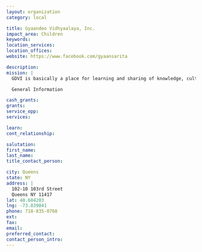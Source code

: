 ```yaml
---
layout: organization
category: local

title: Gyaandeo Vidhyaalaya, Inc.
impact_area: Children
keywords: 
location_services: 
location_offices: 
website: https://www.facebook.com/gyaansarita

description: 
mission: |
  GDVI is basically a place for learning and sharing of knowledge, cultural and charitable activities. Lessons in East Indian Music (Bhaartiya Sangeet), languages (Hindi, Sanskrit, English), Yoga, Scriptural Studies, etc. are being offered. All are welcomed as long as there is the zeal to learn more, know more and share more academically, charitably and spiritually is there. The acquisition of Knowledge comes through hard work, dedication and great sacrifices. In the end it is all about you. Remember,we landed, in transit for a whileand then will have to depart, so make the best of your short stay...

  General Information

cash_grants: 
grants: 
service_opp: 
services: 

learn: 
cont_relationship: 

salutation: 
first_name: 
last_name: 
title_contact_person: 

city: Queens
state: NY
address: |
  102-10 103rd Street    
  Queens NY 11417
lat: 40.684203
lng: -73.839041
phone: 718-835-0768
ext: 
fax: 
email: 
preferred_contact: 
contact_person_intro: 
---
```

